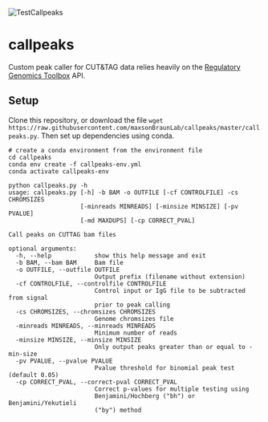 ![TestCallpeaks](https://github.com/maxsonBraunLab/callpeaks/workflows/TestCallpeaks/badge.svg?branch=master)

# callpeaks

Custom peak caller for CUT&amp;TAG data relies heavily on the [Regulatory Genomics Toolbox](https://github.com/CostaLab/reg-gen) API. 

## Setup

Clone this repository, or download the file `wget https://raw.githubusercontent.com/maxsonBraunLab/callpeaks/master/callpeaks.py`. Then set up dependencies using conda.

```
# create a conda environment from the environment file
cd callpeaks
conda env create -f callpeaks-env.yml
conda activate callpeaks-env

python callpeaks.py -h
usage: callpeaks.py [-h] -b BAM -o OUTFILE [-cf CONTROLFILE] -cs CHROMSIZES
                    [-minreads MINREADS] [-minsize MINSIZE] [-pv PVALUE]
                    [-md MAXDUPS] [-cp CORRECT_PVAL]

Call peaks on CUTTAG bam files

optional arguments:
  -h, --help            show this help message and exit
  -b BAM, --bam BAM     Bam file
  -o OUTFILE, --outfile OUTFILE
                        Output prefix (filename without extension)
  -cf CONTROLFILE, --controlfile CONTROLFILE
                        Control input or IgG file to be subtracted from signal
                        prior to peak calling
  -cs CHROMSIZES, --chromsizes CHROMSIZES
                        Genome chromsizes file
  -minreads MINREADS, --minreads MINREADS
                        Minimum number of reads
  -minsize MINSIZE, --minsize MINSIZE
                        Only output peaks greater than or equal to -min-size
  -pv PVALUE, --pvalue PVALUE
                        Pvalue threshold for binomial peak test (default 0.05)
  -cp CORRECT_PVAL, --correct-pval CORRECT_PVAL
                        Correct p-values for multiple testing using
                        Benjamini/Hochberg ("bh") or Benjamini/Yekutieli
                        ("by") method
```
